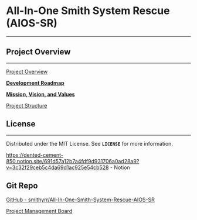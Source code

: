 # All-In-One Smith System Rescue (AIOS-SR)

---

## ****Project Overview****

---

[Project Overview](All-In-One%20Smith%20System%20Rescue%20(AIOS-SR)%20691d57a12b7a4fdf9d931706a0ad28a9/Project%20Overview%20c41d7085c4ff4fd080899bc220b21884.md)

[**Development Roadmap**](All-In-One%20Smith%20System%20Rescue%20(AIOS-SR)%20691d57a12b7a4fdf9d931706a0ad28a9/Development%20Roadmap%2066e73e5fbe0d45ccbafbacb999e85abe.md)

[****Mission, Vision, and Values****](All-In-One%20Smith%20System%20Rescue%20(AIOS-SR)%20691d57a12b7a4fdf9d931706a0ad28a9/Mission,%20Vision,%20and%20Values%201e998a0ad0b44098b205a39df5dd2e8e.md)

[Project Structure](All-In-One%20Smith%20System%20Rescue%20(AIOS-SR)%20691d57a12b7a4fdf9d931706a0ad28a9/Project%20Structure%20a8e1df2612be45bd932a07643268bb12.md)

## ****License****

---

Distributed under the MIT License. See **`LICENSE`** for more information.

https://dented-cement-850.notion.site/691d57a12b7a4fdf9d931706a0ad28a9?v=3c32f29ceb5c4da69d1ac925e54cb528 - Notion

## Git Repo

[GitHub - smithyrr/All-In-One-Smith-System-Rescue-AIOS-SR](https://github.com/smithyrr/All-In-One-Smith-System-Rescue-AIOS-SR)

[Project Management Board](All-In-One%20Smith%20System%20Rescue%20(AIOS-SR)%20691d57a12b7a4fdf9d931706a0ad28a9/Project%20Management%20Board%20ecc357b819ef42898d2d978a392147c3.md)
